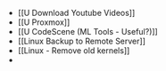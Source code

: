 - [[U Download Youtube Videos]]
- [[U Proxmox]]
- [[U CodeScene (ML Tools - Useful?)]]
- [[Linux Backup to Remote Server]]
- [[Linux - Remove old kernels]]
-
